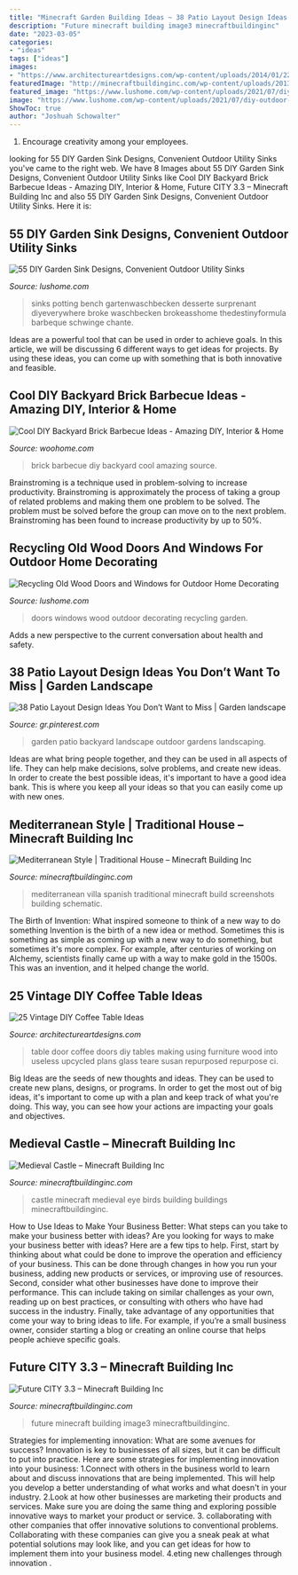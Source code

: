 ```yaml
---
title: "Minecraft Garden Building Ideas ~ 38 Patio Layout Design Ideas You Don’t Want To Miss"
description: "Future minecraft building image3 minecraftbuildinginc"
date: "2023-03-05"
categories:
- "ideas"
tags: ["ideas"]
images:
- "https://www.architectureartdesigns.com/wp-content/uploads/2014/01/2241.jpg"
featuredImage: "http://minecraftbuildinginc.com/wp-content/uploads/2013/02/Birds-Eye-View-of-Minecraft-Castle.jpg"
featured_image: "https://www.lushome.com/wp-content/uploads/2021/07/diy-outdoor-sink-design-ideas-9-300x394.jpg"
image: "https://www.lushome.com/wp-content/uploads/2021/07/diy-outdoor-sink-design-ideas-9-300x394.jpg"
ShowToc: true
author: "Joshuah Schowalter"
---
```



1. Encourage creativity among your employees.

	

		
looking for 55 DIY Garden Sink Designs, Convenient Outdoor Utility Sinks you've came to the right web. We have 8 Images about 55 DIY Garden Sink Designs, Convenient Outdoor Utility Sinks like Cool DIY Backyard Brick Barbecue Ideas - Amazing DIY, Interior &amp; Home, Future CITY 3.3 – Minecraft Building Inc and also 55 DIY Garden Sink Designs, Convenient Outdoor Utility Sinks. Here it is:
		
    
## 55 DIY Garden Sink Designs, Convenient Outdoor Utility Sinks

<img loading=lazy src="https://www.lushome.com/wp-content/uploads/2021/07/diy-outdoor-sink-design-ideas-9-300x394.jpg" onerror="this.onerror=null;this.src='https://tse1.mm.bing.net/th?id=OIP.IfRT5lD0eSpPfgFEFJ92CgAAAA&amp;pid=15.1';" alt="55 DIY Garden Sink Designs, Convenient Outdoor Utility Sinks">

_Source: lushome.com_

>sinks potting bench gartenwaschbecken desserte surprenant diyeverywhere broke waschbecken brokeasshome thedestinyformula barbeque schwinge chante. 

	

Ideas are a powerful tool that can be used in order to achieve goals. In this article, we will be discussing 6 different ways to get ideas for projects. By using these ideas, you can come up with something that is both innovative and feasible.

    
## Cool DIY Backyard Brick Barbecue Ideas - Amazing DIY, Interior &amp; Home

<img loading=lazy src="https://www.woohome.com/wp-content/uploads/2016/02/brick-barbecue-tips-4.jpg" onerror="this.onerror=null;this.src='https://tse3.mm.bing.net/th?id=OIP.-3peDlkro9lWHE2z7ruSQAHaLF&amp;pid=15.1';" alt="Cool DIY Backyard Brick Barbecue Ideas - Amazing DIY, Interior &amp; Home">

_Source: woohome.com_

>brick barbecue diy backyard cool amazing source. 

	

Brainstroming is a technique used in problem-solving to increase productivity. Brainstroming is approximately the process of taking a group of related problems and making them one problem to be solved. The problem must be solved before the group can move on to the next problem. Brainstroming has been found to increase productivity by up to 50%.

    
## Recycling Old Wood Doors And Windows For Outdoor Home Decorating

<img loading=lazy src="https://www.lushome.com/wp-content/uploads/2014/07/reuse-recycle-salvaged-wood-doors-windows-garden-design-5.jpg" onerror="this.onerror=null;this.src='https://tse3.mm.bing.net/th?id=OIP.4PO53Jn5dKcr48r-odCmJgHaJ3&amp;pid=15.1';" alt="Recycling Old Wood Doors and Windows for Outdoor Home Decorating">

_Source: lushome.com_

>doors windows wood outdoor decorating recycling garden. 

	

Adds a new perspective to the current conversation about health and safety.

    
## 38 Patio Layout Design Ideas You Don’t Want To Miss | Garden Landscape

<img loading=lazy src="https://i.pinimg.com/736x/88/1c/75/881c75c165d967008ce9ff2ae4dde4b3.jpg" onerror="this.onerror=null;this.src='https://tse4.mm.bing.net/th?id=OIP.e32A8dxihuSAXAuRzOtlDAHaJ3&amp;pid=15.1';" alt="38 Patio Layout Design Ideas You Don’t Want to Miss | Garden landscape">

_Source: gr.pinterest.com_

>garden patio backyard landscape outdoor gardens landscaping. 

	

Ideas are what bring people together, and they can be used in all aspects of life. They can help make decisions, solve problems, and create new ideas. In order to create the best possible ideas, it's important to have a good idea bank. This is where you keep all your ideas so that you can easily come up with new ones.

    
## Mediterranean Style | Traditional House – Minecraft Building Inc

<img loading=lazy src="https://minecraftbuildinginc.com/wp-content/uploads/formidable/5/traditional-house-mediterranean-style-spanish-villa-Minecraft-Build-Schematic-complete-3.jpg" onerror="this.onerror=null;this.src='https://tse4.mm.bing.net/th?id=OIP.Odbkn1H-KFOHSujH9GRx0AHaD6&amp;pid=15.1';" alt="Mediterranean Style | Traditional House – Minecraft Building Inc">

_Source: minecraftbuildinginc.com_

>mediterranean villa spanish traditional minecraft build screenshots building schematic. 

	

The Birth of Invention: What inspired someone to think of a new way to do something
Invention is the birth of a new idea or method. Sometimes this is something as simple as coming up with a new way to do something, but sometimes it's more complex. For example, after centuries of working on Alchemy, scientists finally came up with a way to make gold in the 1500s. This was an invention, and it helped change the world.

    
## 25 Vintage DIY Coffee Table Ideas

<img loading=lazy src="https://www.architectureartdesigns.com/wp-content/uploads/2014/01/2241.jpg" onerror="this.onerror=null;this.src='https://tse2.mm.bing.net/th?id=OIP.Tnwfo1PMh76llenZGcE-wgHaJ3&amp;pid=15.1';" alt="25 Vintage DIY Coffee Table Ideas">

_Source: architectureartdesigns.com_

>table door coffee doors diy tables making using furniture wood into useless upcycled plans glass teare susan repurposed repurpose ci. 

	

Big Ideas are the seeds of new thoughts and ideas. They can be used to create new plans, designs, or programs. In order to get the most out of big ideas, it's important to come up with a plan and keep track of what you're doing. This way, you can see how your actions are impacting your goals and objectives.

    
## Medieval Castle – Minecraft Building Inc

<img loading=lazy src="http://minecraftbuildinginc.com/wp-content/uploads/2013/02/Birds-Eye-View-of-Minecraft-Castle.jpg" onerror="this.onerror=null;this.src='https://tse3.mm.bing.net/th?id=OIP.tXaTet4JfuOWr521xEQsIQHaEo&amp;pid=15.1';" alt="Medieval Castle – Minecraft Building Inc">

_Source: minecraftbuildinginc.com_

>castle minecraft medieval eye birds building buildings minecraftbuildinginc. 

	

How to Use Ideas to Make Your Business Better: What steps can you take to make your business better with ideas?
Are you looking for ways to make your business better with ideas? Here are a few tips to help. First, start by thinking about what could be done to improve the operation and efficiency of your business. This can be done through changes in how you run your business, adding new products or services, or improving use of resources. Second, consider what other businesses have done to improve their performance. This can include taking on similar challenges as your own, reading up on best practices, or consulting with others who have had success in the industry. Finally, take advantage of any opportunities that come your way to bring ideas to life. For example, if you’re a small business owner, consider starting a blog or creating an online course that helps people achieve specific goals.

    
## Future CITY 3.3 – Minecraft Building Inc

<img loading=lazy src="http://minecraftbuildinginc.com/wp-content/uploads/2016/04/Image3-1024x576.jpg" onerror="this.onerror=null;this.src='https://tse1.mm.bing.net/th?id=OIP.8_dwYKzNPjcSn4HjuRKJsgHaEK&amp;pid=15.1';" alt="Future CITY 3.3 – Minecraft Building Inc">

_Source: minecraftbuildinginc.com_

>future minecraft building image3 minecraftbuildinginc. 

	

Strategies for implementing innovation: What are some avenues for success?
Innovation is key to businesses of all sizes, but it can be difficult to put into practice. Here are some strategies for implementing innovation into your business:
1.Connect with others in the business world to learn about and discuss innovations that are being implemented. This will help you develop a better understanding of what works and what doesn't in your industry.
2.Look at how other businesses are marketing their products and services. Make sure you are doing the same thing and exploring possible innovative ways to market your product or service.
3. collaborating with other companies that offer innovative solutions to conventional problems. Collaborating with these companies can give you a sneak peak at what potential solutions may look like, and you can get ideas for how to implement them into your business model.
4.eting new challenges through innovation .

